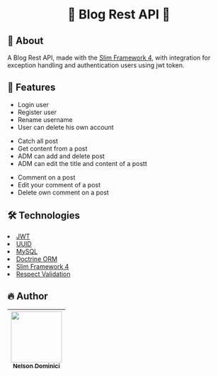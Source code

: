 
<h1 align="center" >

💜 Blog Rest API 💜

</h1>

<h2>🚀 About</h2>
<p>
A Blog Rest API, made with the <a href="https://www.slimframework.com/docs/v4/">Slim Framework 4</a>, with integration for exception handling and authentication users using jwt token.
</p>
  
<h2>🎱 Features</h2>

<ul>
  <li>Login user</li>
  <li>Register user</li>
  <li>Rename username</li>
  <li>User can delete his own account</li>
</ul>

<ul>
  <li>Catch all post</li>
  <li>Get content from a post</li>
  <li>ADM can add and delete post</li>
  <li>ADM can edit the title and content of a postt</li>
</ul>

<ul>
  <li>Comment on a post</li>
  <li>Edit your comment of a post</li>
  <li>Delete own comment on a post</li>
</ul>


<h2>🛠 Technologies</h2>


<li><a href="https://jwt.io">JWT</a></li>
<li><a href="https://packagist.org/packages/ramsey/uuid">UUID</a></li>
<li><a href="https://www.mysql.com/">MySQL</a></li>
<li><a href="https://www.doctrine-project.org/projects/doctrine-orm/en/2.15/index.html">Doctrine ORM</a></li>
<li><a href="https://www.slimframework.com/docs/v4/">Slim Framework 4</a></li>
<li><a href="https://respect-validation.readthedocs.io/en/latest/">Respect Validation</a></li>


<h2>🔥 Author</h2>

| [<img src="https://avatars.githubusercontent.com/Nelson-Dominici" width=115><br><sub>Nelson Dominici</sub>](https://github.com/Nelson-Dominici) |
| :---: |
